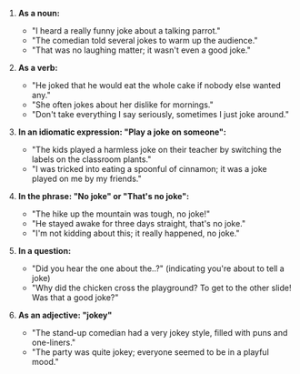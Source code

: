 1. **As a noun:**
   - "I heard a really funny joke about a talking parrot."
   - "The comedian told several jokes to warm up the audience."
   - "That was no laughing matter; it wasn't even a good joke."

2. **As a verb:**
   - "He joked that he would eat the whole cake if nobody else wanted any."
   - "She often jokes about her dislike for mornings."
   - "Don't take everything I say seriously, sometimes I just joke around."

3. **In an idiomatic expression: "Play a joke on someone":**
   - "The kids played a harmless joke on their teacher by switching the labels on the classroom plants."
   - "I was tricked into eating a spoonful of cinnamon; it was a joke played on me by my friends."

4. **In the phrase: "No joke" or "That's no joke":**
   - "The hike up the mountain was tough, no joke!"
   - "He stayed awake for three days straight, that's no joke."
   - "I'm not kidding about this; it really happened, no joke."

5. **In a question:**
   - "Did you hear the one about the..?" (indicating you're about to tell a joke)
   - "Why did the chicken cross the playground? To get to the other slide! Was that a good joke?"

6. **As an adjective: "jokey"**
   - "The stand-up comedian had a very jokey style, filled with puns and one-liners."
   - "The party was quite jokey; everyone seemed to be in a playful mood."